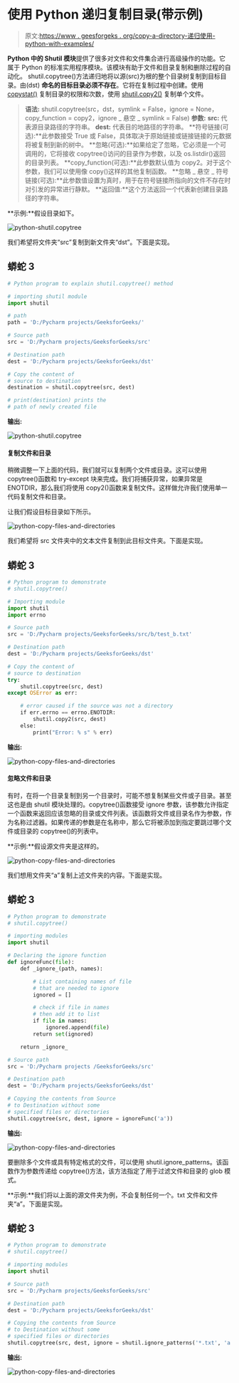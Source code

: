 # 使用 Python 递归复制目录(带示例)

> 原文:[https://www . geesforgeks . org/copy-a-directory-递归使用-python-with-examples/](https://www.geeksforgeeks.org/copy-a-directory-recursively-using-python-with-examples/)

**Python 中的 Shutil 模块**提供了很多对文件和文件集合进行高级操作的功能。它属于 Python 的标准实用程序模块。该模块有助于文件和目录复制和删除过程的自动化。
shutil.copytree()方法递归地将以源(src)为根的整个目录树复制到目标目录。由(dst) **命名的目标目录必须不存在**。它将在复制过程中创建。使用 [copystat()](https://www.geeksforgeeks.org/python-shutil-copystat-method/) 复制目录的权限和次数，使用 [shutil.copy2()](https://www.geeksforgeeks.org/python-shutil-copy2-method/) 复制单个文件。

> **语法:** shutil.copytree(src，dst，symlink = False，ignore = None，copy_function = copy2，ignore _ 悬空 _ symlink = False)
> **参数:**
> **src:** 代表源目录路径的字符串。
> **dest:** 代表目的地路径的字符串。
> **符号链接(可选):**此参数接受 True 或 False，具体取决于原始链接或链接链接的元数据将被复制到新的树中。
> **忽略(可选):**如果给定了忽略，它必须是一个可调用的，它将接收 copytree()访问的目录作为参数，以及 os.listdir()返回的目录列表。
> **copy_function(可选):**此参数默认值为 copy2。对于这个参数，我们可以使用像 copy()这样的其他复制函数。
> **忽略 _ 悬空 _ 符号链接(可选):**此参数值设置为真时，用于在符号链接所指向的文件不存在时对引发的异常进行静默。
> **返回值:**这个方法返回一个代表新创建目录路径的字符串。

**示例:**假设目录如下。

![python-shutil.copytree](img/b0d54b134cb4a4697a5a27b58bbe9006.png)

我们希望将文件夹“src”复制到新文件夹“dst”。下面是实现。

## 蟒蛇 3

```py
# Python program to explain shutil.copytree() method 

# importing shutil module 
import shutil 

# path 
path = 'D:/Pycharm projects/GeeksforGeeks/' 

# Source path 
src = 'D:/Pycharm projects/GeeksforGeeks/src'

# Destination path 
dest = 'D:/Pycharm projects/GeeksforGeeks/dst'

# Copy the content of 
# source to destination 
destination = shutil.copytree(src, dest) 

# print(destination) prints the
# path of newly created file
```

**输出:**

![python-shutil.copytree](img/712909a03319395b7d9ae212194823a9.png)

#### 复制文件和目录

稍微调整一下上面的代码，我们就可以复制两个文件或目录。这可以使用 copytree()函数和 try-except 块来完成。我们将捕获异常，如果异常是 ENOTDIR，那么我们将使用 copy2()函数来复制文件。这样做允许我们使用单一代码复制文件和目录。

让我们假设目标目录如下所示。

![python-copy-files-and-directories](img/483c6faf8b239a7d8624d937b496634f.png)

我们希望将 src 文件夹中的文本文件复制到此目标文件夹。下面是实现。

## 蟒蛇 3

```py
# Python program to demonstrate
# shutil.copytree()

# Importing module
import shutil
import errno

# Source path
src = 'D:/Pycharm projects/GeeksforGeeks/src/b/test_b.txt'

# Destination path
dest = 'D:/Pycharm projects/GeeksforGeeks/dst'

# Copy the content of
# source to destination
try:
    shutil.copytree(src, dest)
except OSError as err:

    # error caused if the source was not a directory
    if err.errno == errno.ENOTDIR:
        shutil.copy2(src, dest)
    else:
        print("Error: % s" % err)
```

**输出:**

![python-copy-files-and-directories](img/b7303e004001980ba439b94e6d2248c3.png)

#### 忽略文件和目录

有时，在将一个目录复制到另一个目录时，可能不想复制某些文件或子目录。甚至这也是由 shutil 模块处理的。copytree()函数接受 ignore 参数，该参数允许指定一个函数来返回应该忽略的目录或文件列表。该函数将文件或目录名作为参数，作为名称过滤器。如果传递的参数是在名称中，那么它将被添加到指定要跳过哪个文件或目录的 copytree()的列表中。

**示例:**假设源文件夹是这样的。

![python-copy-files-and-directories](img/95b4553dcb8386cbfb09ef077aba7503.png)

我们想用文件夹“a”复制上述文件夹的内容。下面是实现。

## 蟒蛇 3

```py
# Python program to demonstrate
# shutil.copytree()

# importing modules
import shutil

# Declaring the ignore function
def ignoreFunc(file):
    def _ignore_(path, names):

        # List containing names of file
        # that are needed to ignore
        ignored = []

        # check if file in names
        # then add it to list
        if file in names:
            ignored.append(file)
        return set(ignored)

    return _ignore_

# Source path 
src = 'D:/Pycharm projects /GeeksforGeeks/src'

# Destination path 
dest = 'D:/Pycharm projects/GeeksforGeeks/dst'

# Copying the contents from Source
# to Destination without some
# specified files or directories
shutil.copytree(src, dest, ignore = ignoreFunc('a'))
```

**输出:**

![python-copy-files-and-directories](img/93afd5175a01f972e783a3e16db8b5de.png)

要删除多个文件或具有特定格式的文件，可以使用 shutil.ignore_patterns。该函数作为参数传递给 copytree()方法，该方法指定了用于过滤文件和目录的 glob 模式。

**示例:**我们将以上面的源文件夹为例，不会复制任何一个。txt 文件和文件夹“a”。下面是实现。

## 蟒蛇 3

```py
# Python program to demonstrate
# shutil.copytree()

# importing modules
import shutil

# Source path 
src = 'D:/Pycharm projects/GeeksforGeeks/src'

# Destination path 
dest = 'D:/Pycharm projects/GeeksforGeeks/dst'

# Copying the contents from Source
# to Destination without some
# specified files or directories
shutil.copytree(src, dest, ignore = shutil.ignore_patterns('*.txt', 'a'))
```

**输出:**

![python-copy-files-and-directories](img/806aa6e1ad6e1a507699ad531f4d81e0.png)